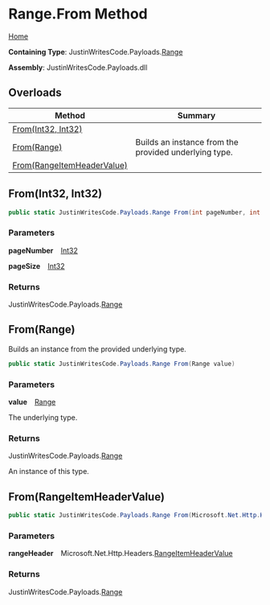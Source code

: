 # Range\.From Method

[Home](../../../README.md)

**Containing Type**: JustinWritesCode\.Payloads\.[Range](../README.md)

**Assembly**: JustinWritesCode\.Payloads\.dll

## Overloads

| Method | Summary |
| ------ | ------- |
| [From(Int32, Int32)](#3981564189) | |
| [From(Range)](#3465847835) | Builds an instance from the provided underlying type\. |
| [From(RangeItemHeaderValue)](#2493552578) | |

<a id="3981564189"></a>

## From\(Int32, Int32\) 

```csharp
public static JustinWritesCode.Payloads.Range From(int pageNumber, int pageSize = 2147483647)
```

### Parameters

**pageNumber** &ensp; [Int32](https://docs.microsoft.com/en-us/dotnet/api/system.int32)

**pageSize** &ensp; [Int32](https://docs.microsoft.com/en-us/dotnet/api/system.int32)

### Returns

JustinWritesCode\.Payloads\.[Range](../README.md)

<a id="3465847835"></a>

## From\(Range\) 

  
Builds an instance from the provided underlying type\.

```csharp
public static JustinWritesCode.Payloads.Range From(Range value)
```

### Parameters

**value** &ensp; [Range](https://docs.microsoft.com/en-us/dotnet/api/system.range)

The underlying type\.

### Returns

JustinWritesCode\.Payloads\.[Range](../README.md)

An instance of this type\.<a id="2493552578"></a>

## From\(RangeItemHeaderValue\) 

```csharp
public static JustinWritesCode.Payloads.Range From(Microsoft.Net.Http.Headers.RangeItemHeaderValue rangeHeader)
```

### Parameters

**rangeHeader** &ensp; Microsoft\.Net\.Http\.Headers\.[RangeItemHeaderValue](https://docs.microsoft.com/en-us/dotnet/api/microsoft.net.http.headers.rangeitemheadervalue)

### Returns

JustinWritesCode\.Payloads\.[Range](../README.md)

